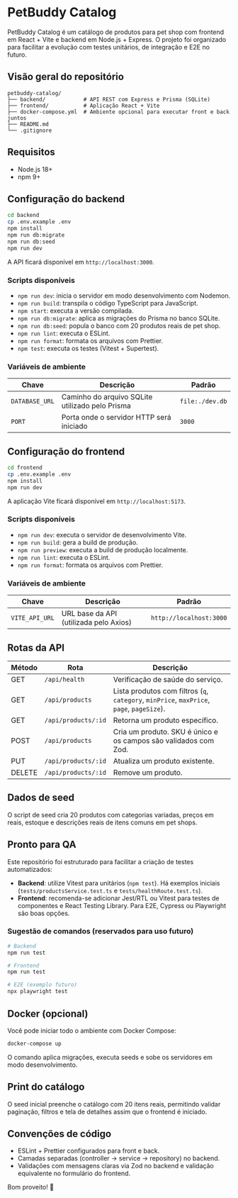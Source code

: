 # PetBuddy Catalog

PetBuddy Catalog é um catálogo de produtos para pet shop com frontend em React + Vite e backend em Node.js + Express. O projeto foi organizado para facilitar a evolução com testes unitários, de integração e E2E no futuro.

## Visão geral do repositório

```
petbuddy-catalog/
├── backend/            # API REST com Express e Prisma (SQLite)
├── frontend/           # Aplicação React + Vite
├── docker-compose.yml  # Ambiente opcional para executar front e back juntos
├── README.md
└── .gitignore
```

## Requisitos

- Node.js 18+
- npm 9+

## Configuração do backend

```bash
cd backend
cp .env.example .env
npm install
npm run db:migrate
npm run db:seed
npm run dev
```

A API ficará disponível em `http://localhost:3000`.

### Scripts disponíveis

- `npm run dev`: inicia o servidor em modo desenvolvimento com Nodemon.
- `npm run build`: transpila o código TypeScript para JavaScript.
- `npm start`: executa a versão compilada.
- `npm run db:migrate`: aplica as migrações do Prisma no banco SQLite.
- `npm run db:seed`: popula o banco com 20 produtos reais de pet shop.
- `npm run lint`: executa o ESLint.
- `npm run format`: formata os arquivos com Prettier.
- `npm test`: executa os testes (Vitest + Supertest).

### Variáveis de ambiente

| Chave        | Descrição                                    | Padrão             |
| ------------ | -------------------------------------------- | ------------------ |
| `DATABASE_URL` | Caminho do arquivo SQLite utilizado pelo Prisma | `file:./dev.db` |
| `PORT`       | Porta onde o servidor HTTP será iniciado     | `3000`            |

## Configuração do frontend

```bash
cd frontend
cp .env.example .env
npm install
npm run dev
```

A aplicação Vite ficará disponível em `http://localhost:5173`.

### Scripts disponíveis

- `npm run dev`: executa o servidor de desenvolvimento Vite.
- `npm run build`: gera a build de produção.
- `npm run preview`: executa a build de produção localmente.
- `npm run lint`: executa o ESLint.
- `npm run format`: formata os arquivos com Prettier.

### Variáveis de ambiente

| Chave           | Descrição                                    | Padrão                    |
| --------------- | -------------------------------------------- | ------------------------- |
| `VITE_API_URL`  | URL base da API (utilizada pelo Axios)       | `http://localhost:3000`   |

## Rotas da API

| Método | Rota                 | Descrição                                                                 |
| ------ | -------------------- | ------------------------------------------------------------------------- |
| GET    | `/api/health`        | Verificação de saúde do serviço.                                         |
| GET    | `/api/products`      | Lista produtos com filtros (`q`, `category`, `minPrice`, `maxPrice`, `page`, `pageSize`). |
| GET    | `/api/products/:id`  | Retorna um produto específico.                                           |
| POST   | `/api/products`      | Cria um produto. SKU é único e os campos são validados com Zod.           |
| PUT    | `/api/products/:id`  | Atualiza um produto existente.                                            |
| DELETE | `/api/products/:id`  | Remove um produto.                                                        |

## Dados de seed

O script de seed cria 20 produtos com categorias variadas, preços em reais, estoque e descrições reais de itens comuns em pet shops.

## Pronto para QA

Este repositório foi estruturado para facilitar a criação de testes automatizados:

- **Backend**: utilize Vitest para unitários (`npm test`). Há exemplos iniciais (`tests/productsService.test.ts` e `tests/healthRoute.test.ts`).
- **Frontend**: recomenda-se adicionar Jest/RTL ou Vitest para testes de componentes e React Testing Library. Para E2E, Cypress ou Playwright são boas opções.

### Sugestão de comandos (reservados para uso futuro)

```bash
# Backend
npm run test

# Frontend
npm run test

# E2E (exemplo futuro)
npx playwright test
```

## Docker (opcional)

Você pode iniciar todo o ambiente com Docker Compose:

```bash
docker-compose up
```

O comando aplica migrações, executa seeds e sobe os servidores em modo desenvolvimento.

## Print do catálogo

O seed inicial preenche o catálogo com 20 itens reais, permitindo validar paginação, filtros e tela de detalhes assim que o frontend é iniciado.

## Convenções de código

- ESLint + Prettier configurados para front e back.
- Camadas separadas (controller → service → repository) no backend.
- Validações com mensagens claras via Zod no backend e validação equivalente no formulário do frontend.

Bom proveito! 🐾
